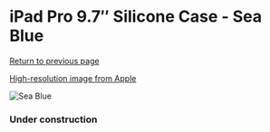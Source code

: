 # iPad Pro 9.7″ Silicone Case - Sea Blue

[Return to previous page](/ipad_pro97)

[High-resolution image from Apple](https://store.storeimages.cdn-apple.com/8756/as-images.apple.com/is/MN2G2?wid=4500&hei=4500&fmt=png)

<div style="width: 384px"><img src="/everysource/MN2G2.png" alt="Sea Blue"></div>

### Under construction
